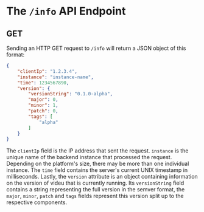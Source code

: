 # The `/info` API Endpoint

## GET

Sending an HTTP GET request to `/info` will return a JSON object of this format:

```json
{
    "clientIp": "1.2.3.4",
    "instance": "instance-name",
    "time": 1234567890,
    "version": {
        "versionString": "0.1.0-alpha",
        "major": 0,
        "minor": 1,
        "patch": 0,
        "tags": [
            "alpha"
        ]
    }
}
```

The `clientIp` field is the IP address that sent the request.  `instance` is the
unique name of the backend instance that processed the request.  Depending on
the platform's size, there may be more than one individual instance.  The `time`
field contains the server's current UNIX timestamp in milliseconds.  Lastly, the
`version` attribute is an object containing information on the version of videu
that is currently running.  Its `versionString` field contains a string
representing the full version in the semver format, the `major`, `minor`,
`patch` and `tags` fields represent this version split up to the respective
components.
